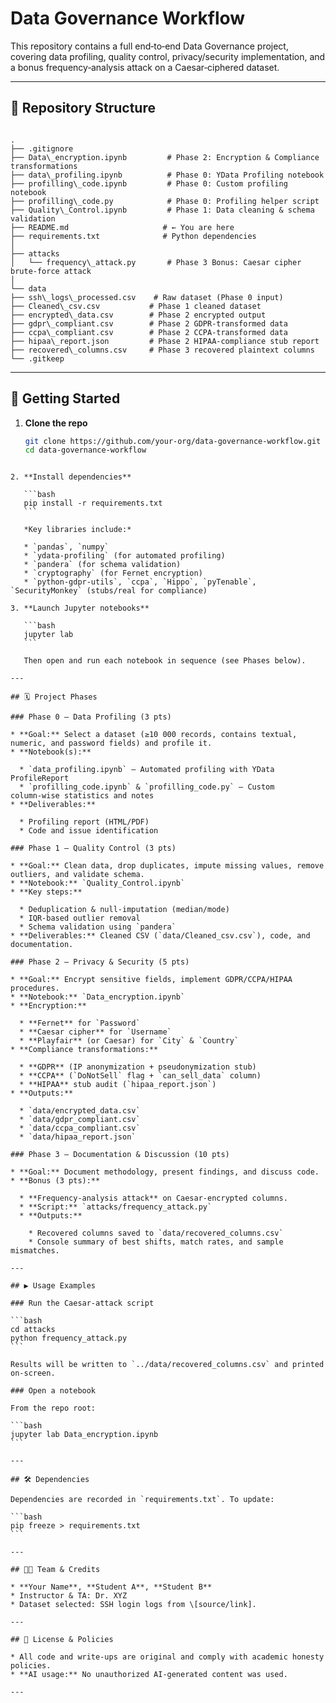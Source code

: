 # Data Governance Workflow

This repository contains a full end‑to‑end Data Governance project, covering data profiling, quality control, privacy/security implementation, and a bonus frequency‑analysis attack on a Caesar‑ciphered dataset.

---

## 📂 Repository Structure

```

.
├── .gitignore
├── Data\_encryption.ipynb         # Phase 2: Encryption & Compliance transformations
├── data\_profiling.ipynb          # Phase 0: YData Profiling notebook
├── profilling\_code.ipynb         # Phase 0: Custom profiling notebook
├── profilling\_code.py            # Phase 0: Profiling helper script
├── Quality\_Control.ipynb         # Phase 1: Data cleaning & schema validation
├── README.md                     # ← You are here
├── requirements.txt              # Python dependencies
│
├── attacks
│   └── frequency\_attack.py       # Phase 3 Bonus: Caesar cipher brute‑force attack
│
└── data
├── ssh\_logs\_processed.csv    # Raw dataset (Phase 0 input)
├── Cleaned\_csv.csv           # Phase 1 cleaned dataset
├── encrypted\_data.csv        # Phase 2 encrypted output
├── gdpr\_compliant.csv        # Phase 2 GDPR‑transformed data
├── ccpa\_compliant.csv        # Phase 2 CCPA‑transformed data
├── hipaa\_report.json         # Phase 2 HIPAA‑compliance stub report
├── recovered\_columns.csv     # Phase 3 recovered plaintext columns
└── .gitkeep

````

---

## 🚀 Getting Started

1. **Clone the repo**  
   ```bash
   git clone https://github.com/your‑org/data‑governance‑workflow.git
   cd data‑governance‑workflow
````

2. **Install dependencies**

   ```bash
   pip install -r requirements.txt
   ```

   *Key libraries include:*

   * `pandas`, `numpy`
   * `ydata-profiling` (for automated profiling)
   * `pandera` (for schema validation)
   * `cryptography` (for Fernet encryption)
   * `python-gdpr-utils`, `ccpa`, `Hippo`, `pyTenable`, `SecurityMonkey` (stubs/real for compliance)

3. **Launch Jupyter notebooks**

   ```bash
   jupyter lab
   ```

   Then open and run each notebook in sequence (see Phases below).

---

## 🗓️ Project Phases

### Phase 0 – Data Profiling (3 pts)

* **Goal:** Select a dataset (≥10 000 records, contains textual, numeric, and password fields) and profile it.
* **Notebook(s):**

  * `data_profiling.ipynb` – Automated profiling with YData ProfileReport
  * `profilling_code.ipynb` & `profilling_code.py` – Custom column‑wise statistics and notes
* **Deliverables:**

  * Profiling report (HTML/PDF)
  * Code and issue identification

### Phase 1 – Quality Control (3 pts)

* **Goal:** Clean data, drop duplicates, impute missing values, remove outliers, and validate schema.
* **Notebook:** `Quality_Control.ipynb`
* **Key steps:**

  * Deduplication & null‑imputation (median/mode)
  * IQR‑based outlier removal
  * Schema validation using `pandera`
* **Deliverables:** Cleaned CSV (`data/Cleaned_csv.csv`), code, and documentation.

### Phase 2 – Privacy & Security (5 pts)

* **Goal:** Encrypt sensitive fields, implement GDPR/CCPA/HIPAA procedures.
* **Notebook:** `Data_encryption.ipynb`
* **Encryption:**

  * **Fernet** for `Password`
  * **Caesar cipher** for `Username`
  * **Playfair** (or Caesar) for `City` & `Country`
* **Compliance transformations:**

  * **GDPR** (IP anonymization + pseudonymization stub)
  * **CCPA** (`DoNotSell` flag + `can_sell_data` column)
  * **HIPAA** stub audit (`hipaa_report.json`)
* **Outputs:**

  * `data/encrypted_data.csv`
  * `data/gdpr_compliant.csv`
  * `data/ccpa_compliant.csv`
  * `data/hipaa_report.json`

### Phase 3 – Documentation & Discussion (10 pts)

* **Goal:** Document methodology, present findings, and discuss code.
* **Bonus (3 pts):**

  * **Frequency‑analysis attack** on Caesar‑encrypted columns.
  * **Script:** `attacks/frequency_attack.py`
  * **Outputs:**

    * Recovered columns saved to `data/recovered_columns.csv`
    * Console summary of best shifts, match rates, and sample mismatches.

---

## ▶️ Usage Examples

### Run the Caesar‑attack script

```bash
cd attacks
python frequency_attack.py
```

Results will be written to `../data/recovered_columns.csv` and printed on-screen.

### Open a notebook

From the repo root:

```bash
jupyter lab Data_encryption.ipynb
```

---

## 🛠 Dependencies

Dependencies are recorded in `requirements.txt`. To update:

```bash
pip freeze > requirements.txt
```

---

## 👩‍💻 Team & Credits

* **Your Name**, **Student A**, **Student B**
* Instructor & TA: Dr. XYZ
* Dataset selected: SSH login logs from \[source/link].

---

## 📜 License & Policies

* All code and write‑ups are original and comply with academic honesty policies.
* **AI usage:** No unauthorized AI‑generated content was used.

---